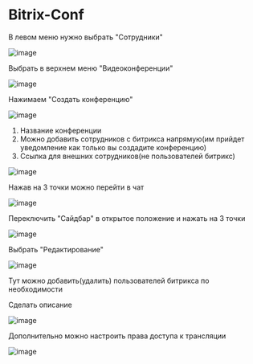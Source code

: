 # Bitrix-Conf

В левом меню нужно выбрать "Сотрудники"

![image](https://github.com/user-attachments/assets/c104eea4-13ec-4be5-8e96-4f481da73fbb)

Выбрать в верхнем меню "Видеоконференции"

![image](https://github.com/user-attachments/assets/ad81d0a9-f4d2-4c99-8232-3e526b8a1ac1)


Нажимаем "Создать конференцию"

![image](https://github.com/user-attachments/assets/ed30febe-99d7-4a9d-8714-2fa38e55785e)


1. Название конференции
2. Можно добавить сотрудников с битрикса напрямую(им прийдет уведомление как только вы создадите конференцию)
3. Ссылка для внешних сотрудников(не пользователей битрикс)

![image](https://github.com/user-attachments/assets/635940af-790b-4cc1-847d-485e968ce33b)

Нажав на 3 точки можно перейти в чат

![image](https://github.com/user-attachments/assets/7ac55ef4-59b5-43bf-b426-833c2577cbfa)


Переключить "Сайдбар" в открытое положение и нажать на 3 точки

![image](https://github.com/user-attachments/assets/adda82b1-80b1-4eea-bd96-b2f67b55c980)

Выбрать "Редактирование"

![image](https://github.com/user-attachments/assets/3498482e-2a0c-47e3-b06e-adbca2f5567e)


Тут можно добавить(удалить) пользователей битрикса по необходимости

Сделать описание 

![image](https://github.com/user-attachments/assets/e1a60f54-110f-4665-a80d-9958c6fc6131)

Дополнительно можно настроить права доступа к трансляции

![image](https://github.com/user-attachments/assets/c1725373-e985-4748-b2cd-c132a2c44e37)













































































































